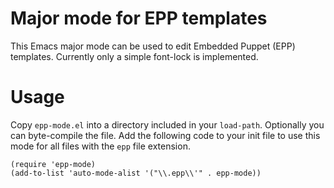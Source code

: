 # Major mode for EPP templates

This Emacs major mode can be used to edit Embedded Puppet (EPP) templates.
Currently only a simple font-lock is implemented.

# Usage

Copy `epp-mode.el` into a directory included in your `load-path`. Optionally you can byte-compile the file.  Add the following code to your init file to use this mode for all files with the `epp` file extension.

``` emacs-lisp
(require 'epp-mode)
(add-to-list 'auto-mode-alist '("\\.epp\\'" . epp-mode))
```
